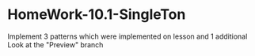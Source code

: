 # HomeWork-10.1-SingleTon
Implement 3 patterns which were implemented on lesson and 1 additional
Look at the "Preview" branch
